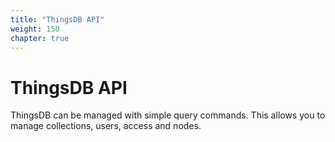 ```yaml
---
title: "ThingsDB API"
weight: 150
chapter: true
---
```


# ThingsDB API

ThingsDB can be managed with simple query commands. This allows you to manage
collections, users, access and nodes.
